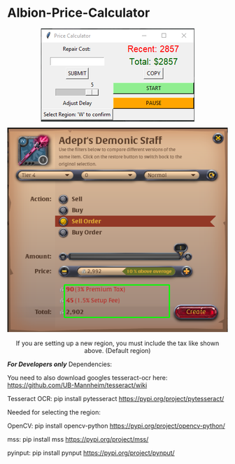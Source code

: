 # Albion-Price-Calculator

<p align = "center">
  <img align = "center" src = "images/gui.PNG">
</p>

<p align = "center">
  <img src = "images/new%20region%20select.PNG">
</p>

<p align = "center">
  If you are setting up a new region, you must include the tax like shown above. (Default region)
</p>


***For Developers only***
Dependencies:

You need to also download googles tesseract-ocr here: https://github.com/UB-Mannheim/tesseract/wiki

Tesseract OCR: pip install pytesseract
https://pypi.org/project/pytesseract/


Needed for selecting the region:

OpenCV: pip install opencv-python
https://pypi.org/project/opencv-python/

mss: pip install mss
https://pypi.org/project/mss/

pyinput: pip install pynput
https://pypi.org/project/pynput/

